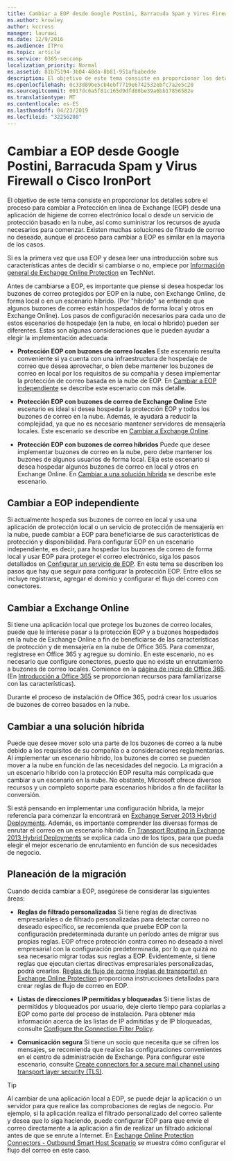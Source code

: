```yaml
---
title: Cambiar a EOP desde Google Postini, Barracuda Spam y Virus Firewall o Cisco IronPort
ms.author: krowley
author: kccross
manager: laurawi
ms.date: 12/9/2016
ms.audience: ITPro
ms.topic: article
ms.service: O365-seccomp
localization_priority: Normal
ms.assetid: 81b75194-3b04-48da-8b81-951afbabedde
description: El objetivo de este tema consiste en proporcionar los detalles sobre el proceso para cambiar a Protección en línea de Exchange (EOP) desde una aplicación de higiene de correo electrónico local o desde un servicio de protección basado en la nube, así como suministrar los recursos de ayuda necesarios para comenzar.
ms.openlocfilehash: 0c33d89be5cb4ebf7719e6742532ebfc7a2e5c20
ms.sourcegitcommit: 0017dc6a5f81c165d9dfd88be39a6bb17856582e
ms.translationtype: MT
ms.contentlocale: es-ES
ms.lasthandoff: 04/23/2019
ms.locfileid: "32256208"
---
```

# <a name="switch-to-eop-from-google-postini-the-barracuda-spam-and-virus-firewall-or-cisco-ironport"></a>Cambiar a EOP desde Google Postini, Barracuda Spam y Virus Firewall o Cisco IronPort

 El objetivo de este tema consiste en proporcionar los detalles sobre el proceso para cambiar a Protección en línea de Exchange (EOP) desde una aplicación de higiene de correo electrónico local o desde un servicio de protección basado en la nube, así como suministrar los recursos de ayuda necesarios para comenzar. Existen muchas soluciones de filtrado de correo no deseado, aunque el proceso para cambiar a EOP es similar en la mayoría de los casos.
  
Si es la primera vez que usa EOP y desea leer una introducción sobre sus características antes de decidir si cambiarse o no, empiece por [Información general de Exchange Online Protection](exchange-online-protection-overview.md) en TechNet. 
  
Antes de cambiarse a EOP, es importante que piense si desea hospedar los buzones de correo protegidos por EOP en la nube, con Exchange Online, de forma local o en un escenario híbrido. (Por "híbrido" se entiende que algunos buzones de correo están hospedados de forma local y otros en Exchange Online). Los pasos de configuración necesarios para cada uno de estos escenarios de hospedaje (en la nube, en local o híbrido) pueden ser diferentes. Estas son algunas consideraciones que le pueden ayudar a elegir la implementación adecuada:
  
- **Protección EOP con buzones de correo locales** Este escenario resulta conveniente si ya cuenta con una infraestructura de hospedaje de correo que desea aprovechar, o bien debe mantener los buzones de correo en local por los requisitos de su compañía y desea implementar la protección de correo basada en la nube de EOP. En [Cambiar a EOP independiente](#switch-to-eop-standalone) se describe este escenario con más detalle. 
    
- **Protección EOP con buzones de correo de Exchange Online** Este escenario es ideal si desea hospedar la protección EOP y todos los buzones de correo en la nube. Además, le ayudará a reducir la complejidad, ya que no es necesario mantener servidores de mensajería locales. Este escenario se describe en [Cambiar a Exchange Online](switch-to-eop-from-google-postini-the-barracuda-spam-and-virus-firewall-or-cisco.md#BKMK_SwitchEXO). 
    
- **Protección EOP con buzones de correo híbridos** Puede que desee implementar buzones de correo en la nube, pero debe mantener los buzones de algunos usuarios de forma local. Elija este escenario si desea hospedar algunos buzones de correo en local y otros en Exchange Online. En [Cambiar a una solución híbrida](#switch-to-a-hybrid-solution) se describe este escenario. 
    
## <a name="switch-to-eop-standalone"></a>Cambiar a EOP independiente

Si actualmente hospeda sus buzones de correo en local y usa una aplicación de protección local o un servicio de protección de mensajería en la nube, puede cambiar a EOP para beneficiarse de sus características de protección y disponibilidad. Para configurar EOP en un escenario independiente, es decir, para hospedar los buzones de correo de forma local y usar EOP para proteger el correo electrónico, siga los pasos detallados en [Configurar un servicio de EOP](set-up-your-eop-service.md). En este tema se describen los pasos que hay que seguir para configurar la protección EOP. Entre ellos se incluye registrarse, agregar el dominio y configurar el flujo del correo con conectores.
  
## <a name="switch-to-exchange-online"></a>Cambiar a Exchange Online
<a name="BKMK_SwitchEXO"> </a>

Si tiene una aplicación local que protege los buzones de correo locales, puede que le interese pasar a la protección EOP y a buzones hospedados en la nube de Exchange Online a fin de beneficiarse de las características de protección y de mensajería en la nube de Office 365. Para comenzar, regístrese en Office 365 y agregue su dominio. En este escenario, no es necesario que configure conectores, puesto que no existe un enrutamiento a buzones de correo locales. Comience en la [página de inicio de Office 365](https://www.microsoft.com/en-us/office365/online-software.aspx). (En [Introducción a Office 365](https://go.microsoft.com/fwlink/p/?LinkId=275407) se proporcionan recursos para familiarizarse con las características). 
  
Durante el proceso de instalación de Office 365, podrá crear los usuarios de buzones de correo basados en la nube.
  
## <a name="switch-to-a-hybrid-solution"></a>Cambiar a una solución híbrida
<a name="BKMK_SwitchHybrid"> </a>

Puede que desee mover solo una parte de los buzones de correo a la nube debido a los requisitos de su compañía o a consideraciones reglamentarias. Al implementar un escenario híbrido, los buzones de correo se pueden mover a la nube en función de las necesidades del negocio. La migración a un escenario híbrido con la protección EOP resulta más complicada que cambiar a un escenario en la nube. No obstante, Microsoft ofrece diversos recursos y un completo soporte para escenarios híbridos a fin de facilitar la conversión.
  
Si está pensando en implementar una configuración híbrida, la mejor referencia para comenzar la encontrará en [Exchange Server 2013 Hybrid Deployments](http://technet.microsoft.com/library/59e32000-4fcf-417f-a491-f1d8f9aeef9b.aspx). Además, es importante comprender las diversas formas de enrutar el correo en un escenario híbrido. En [Transport Routing in Exchange 2013 Hybrid Deployments](http://technet.microsoft.com/library/36c2cea3-2e2f-40ac-88bd-7e1b6bd27828.aspx) se explica cada uno de los tipos, para que pueda elegir el mejor escenario de enrutamiento en función de sus necesidades de negocio. 
  
## <a name="migration-planning"></a>Planeación de la migración
<a name="sectionSection3"> </a>

Cuando decida cambiar a EOP, asegúrese de considerar las siguientes áreas:
  
- **Reglas de filtrado personalizadas** Si tiene reglas de directivas empresariales o de filtrado personalizadas para detectar correo no deseado específico, se recomienda que pruebe EOP con la configuración predeterminada durante un período antes de migrar sus propias reglas. EOP ofrece protección contra correo no deseado a nivel empresarial con la configuración predeterminada, por lo que quizá no sea necesario migrar todas sus reglas a EOP. Evidentemente, si tiene reglas que ejecutan ciertas directivas empresariales personalizadas, podrá crearlas. [Reglas de flujo de correo (reglas de transporte) en Exchange Online Protection](mail-flow-rules-transport-rules-0.md) proporciona instrucciones detalladas para crear reglas de flujo de correo en EOP. 
    
- **Listas de direcciones IP permitidas y bloqueadas** Si tiene listas de permitidos y bloqueados por usuario, deje cierto tiempo para copiarlas a EOP como parte del proceso de instalación. Para obtener más información acerca de las listas de IP admitidas y de IP bloqueadas, consulte [Configure the Connection Filter Policy](../configure-the-connection-filter-policy.md).
    
- **Comunicación segura** Si tiene un socio que necesita que se cifren los mensajes, se recomienda que realice las configuraciones convenientes en el centro de administración de Exchange. Para configurar este escenario, consulte [Create connectors for a secure mail channel using transport layer security (TLS)](http://technet.microsoft.com/library/1ce4d6a4-41ba-4d1e-9ca9-e826252c1041.aspx).
    
> [!TIP]
> Al cambiar de una aplicación local a EOP, se puede dejar la aplicación o un servidor para que realice las comprobaciones de reglas de negocio. Por ejemplo, si la aplicación realiza el filtrado personalizado del correo saliente y desea que lo siga haciendo, puede configurar EOP para que envíe el correo directamente a la aplicación a fin de realizar un filtrado adicional antes de que se enrute a Internet. En [Exchange Online Protection Connectors - Outbound Smart Host Scenario](http://technet.microsoft.com/library/431b3f02-4efd-4bd3-94e7-eecd03f8ef5e.aspx) se muestra cómo configurar el flujo del correo en este caso. 
  

